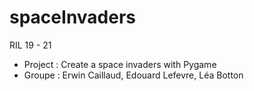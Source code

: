 # spaceInvaders

RIL 19 - 21
- Project : Create a space invaders with Pygame
- Groupe : Erwin Caillaud, Edouard Lefevre, Léa Botton
